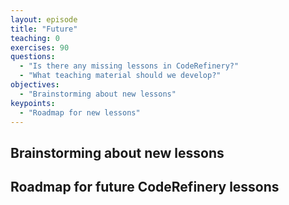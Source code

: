 ```yaml
---
layout: episode
title: "Future"
teaching: 0
exercises: 90
questions:
  - "Is there any missing lessons in CodeRefinery?"
  - "What teaching material should we develop?"
objectives:
  - "Brainstorming about new lessons"
keypoints:
  - "Roadmap for new lessons"
---
```


## Brainstorming about new lessons

## Roadmap for future CodeRefinery lessons


